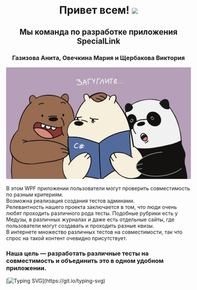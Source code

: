 <h1 align="center">Привет всем!</a> 
<img src="https://github.com/blackcater/blackcater/raw/main/images/Hi.gif" height="32"/></h1>
<h2 align="center"> Мы команда по разработке приложения SpecialLink</a> 
<h3 align="center">Газизова Анита, Овечкина Мария и Щербакова Виктория</h3>

![pic1](SpecialLink.Design/Pictures/Git2.png)

В этом WPF приложении пользователи могут проверить совместимость по разным критериям.  
Возможна реализация создания тестов админами.  
Релевантность нашего проекта заключается в том, что люди очень любят проходить различного рода тесты. Подобные рубрики есть у Медузы, в различных журналах и даже есть отдельные сайты, где пользователи могут создавать и проходить разные квизы.  
В интернете множество различных тестов на совместимости, так что спрос на такой контент очевидно присутствует.  
### Наша цель — разработать различные тесты на совместимость и объединить это в одном удобном приложении.


[![Typing SVG](https://readme-typing-svg.herokuapp.com?duration=3250&color=424972&multiline=true&height=110&lines=%D0%98+%D0%B2%D0%BF%D0%BE%D0%BF%D1%8B%D1%85%D0%B0%D1%85+%D0%BE%D0%BD%D0%B8+%D1%81%D1%82%D1%83%D1%87%D0%B0%D0%BB%D0%B8;%D0%9F%D0%BE+%D0%BA%D0%BB%D0%B0%D0%B2%D0%B8%D1%88%D0%B0%D0%BC+%D0%BA%D0%BB%D0%B0%D0%B2%D0%B8%D0%B0%D1%82%D1%83%D1%80%D1%8B%2C;%D0%92%D0%B5%D0%B4%D1%8C+%D1%83%D0%B3%D0%BE%D0%B4%D0%B8%D1%82%D1%8C+%D0%BE%D0%BD%D0%B8+%D0%BC%D0%B5%D1%87%D1%82%D0%B0%D0%BB%D0%B8;%D0%9A%D1%80%D0%B8%D1%82%D0%B5%D1%80%D0%B8%D1%8F%D0%BC+%D0%AE%D1%80%D1%8B...)](https://git.io/typing-svg)
